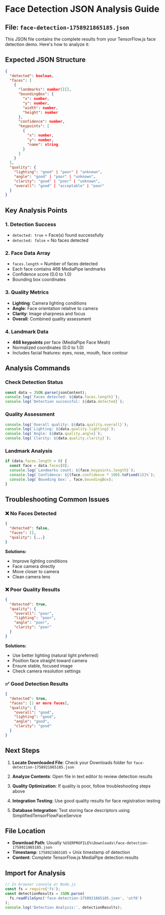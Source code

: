 # Face Detection JSON Analysis Guide

## File: `face-detection-1758921865185.json`

This JSON file contains the complete results from your TensorFlow.js face detection demo. Here's how to analyze it:

## Expected JSON Structure

```json
{
  "detected": boolean,
  "faces": [
    {
      "landmarks": number[][],
      "boundingBox": {
        "x": number,
        "y": number, 
        "width": number,
        "height": number
      },
      "confidence": number,
      "keypoints": [
        {
          "x": number,
          "y": number,
          "name": string
        }
      ]
    }
  ],
  "quality": {
    "lighting": "good" | "poor" | "unknown",
    "angle": "good" | "poor" | "unknown", 
    "clarity": "good" | "poor" | "unknown",
    "overall": "good" | "acceptable" | "poor"
  }
}
```

## Key Analysis Points

### 1. **Detection Success**
- `detected: true` = Face(s) found successfully
- `detected: false` = No faces detected

### 2. **Face Data Array** 
- `faces.length` = Number of faces detected
- Each face contains 468 MediaPipe landmarks
- Confidence score (0.0 to 1.0)
- Bounding box coordinates

### 3. **Quality Metrics**
- **Lighting**: Camera lighting conditions
- **Angle**: Face orientation relative to camera
- **Clarity**: Image sharpness and focus
- **Overall**: Combined quality assessment

### 4. **Landmark Data**
- **468 keypoints** per face (MediaPipe Face Mesh)
- Normalized coordinates (0.0 to 1.0)
- Includes facial features: eyes, nose, mouth, face contour

## Analysis Commands

### Check Detection Status
```javascript
const data = JSON.parse(jsonContent);
console.log(`Faces detected: ${data.faces.length}`);
console.log(`Detection successful: ${data.detected}`);
```

### Quality Assessment
```javascript
console.log(`Overall quality: ${data.quality.overall}`);
console.log(`Lighting: ${data.quality.lighting}`);
console.log(`Angle: ${data.quality.angle}`);
console.log(`Clarity: ${data.quality.clarity}`);
```

### Landmark Analysis
```javascript
if (data.faces.length > 0) {
  const face = data.faces[0];
  console.log(`Landmarks count: ${face.keypoints.length}`);
  console.log(`Confidence: ${(face.confidence * 100).toFixed(1)}%`);
  console.log(`Bounding box:`, face.boundingBox);
}
```

## Troubleshooting Common Issues

### ❌ **No Faces Detected**
```json
{
  "detected": false,
  "faces": [],
  "quality": {...}
}
```
**Solutions:**
- Improve lighting conditions
- Face camera directly
- Move closer to camera
- Clean camera lens

### ❌ **Poor Quality Results**
```json
{
  "detected": true,
  "quality": {
    "overall": "poor",
    "lighting": "poor",
    "angle": "poor", 
    "clarity": "poor"
  }
}
```
**Solutions:**
- Use better lighting (natural light preferred)
- Position face straight toward camera
- Ensure stable, focused image
- Check camera resolution settings

### ✅ **Good Detection Results**
```json
{
  "detected": true,
  "faces": [1 or more faces],
  "quality": {
    "overall": "good",
    "lighting": "good",
    "angle": "good",
    "clarity": "good"  
  }
}
```

## Next Steps

1. **Locate Downloaded File**: Check your Downloads folder for `face-detection-1758921865185.json`

2. **Analyze Contents**: Open file in text editor to review detection results

3. **Quality Optimization**: If quality is poor, follow troubleshooting steps above

4. **Integration Testing**: Use good quality results for face registration testing

5. **Database Integration**: Test storing face descriptors using SimplifiedTensorFlowFaceService

## File Location
- **Download Path**: Usually `%USERPROFILE%\Downloads\face-detection-1758921865185.json`
- **Timestamp**: `1758921865185` = Unix timestamp of detection
- **Content**: Complete TensorFlow.js MediaPipe detection results

## Import for Analysis
```javascript
// In browser console or Node.js
const fs = require('fs');
const detectionResults = JSON.parse(
  fs.readFileSync('face-detection-1758921865185.json', 'utf8')
);
console.log('Detection Analysis:', detectionResults);
```
